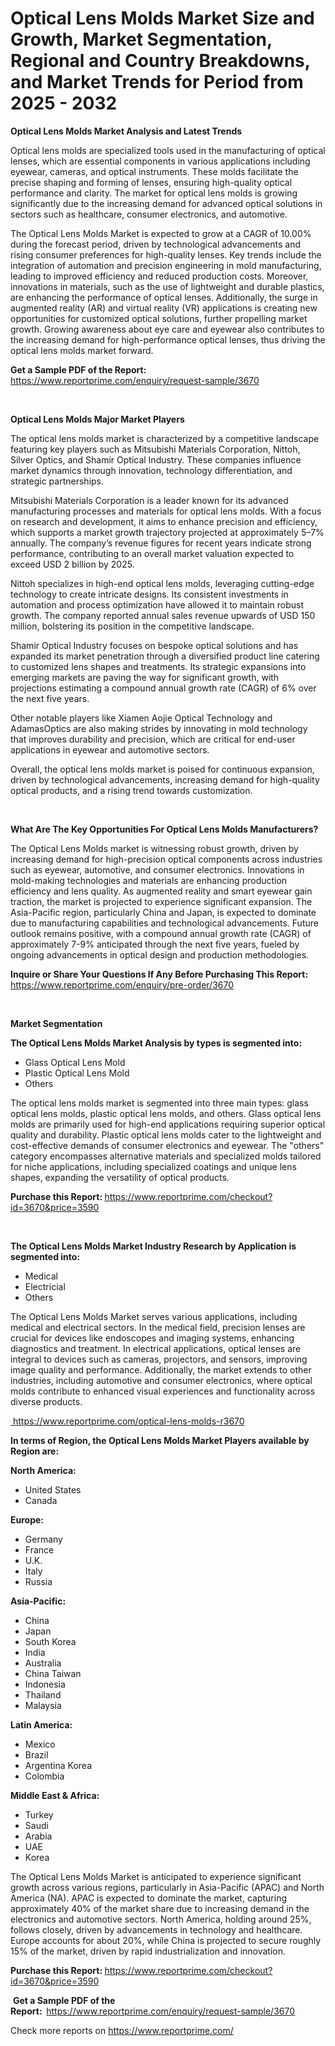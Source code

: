 <p><h1>Optical Lens Molds Market Size and Growth, Market Segmentation, Regional and Country Breakdowns, and Market Trends for Period from 2025 -  2032</h1></p><p><strong>Optical Lens Molds Market Analysis and Latest Trends</strong></p>
<p><p>Optical lens molds are specialized tools used in the manufacturing of optical lenses, which are essential components in various applications including eyewear, cameras, and optical instruments. These molds facilitate the precise shaping and forming of lenses, ensuring high-quality optical performance and clarity. The market for optical lens molds is growing significantly due to the increasing demand for advanced optical solutions in sectors such as healthcare, consumer electronics, and automotive.</p><p>The Optical Lens Molds Market is expected to grow at a CAGR of 10.00% during the forecast period, driven by technological advancements and rising consumer preferences for high-quality lenses. Key trends include the integration of automation and precision engineering in mold manufacturing, leading to improved efficiency and reduced production costs. Moreover, innovations in materials, such as the use of lightweight and durable plastics, are enhancing the performance of optical lenses. Additionally, the surge in augmented reality (AR) and virtual reality (VR) applications is creating new opportunities for customized optical solutions, further propelling market growth. Growing awareness about eye care and eyewear also contributes to the increasing demand for high-performance optical lenses, thus driving the optical lens molds market forward.</p></p>
<p><strong>Get a Sample PDF of the Report:&nbsp;</strong> <a href="https://www.reportprime.com/enquiry/request-sample/3670?utm_campaign=2479&utm_medium=2&utm_source=Github&utm_content=ia&utm_term=18032025&utm_id=optical-lens-molds">https://www.reportprime.com/enquiry/request-sample/3670</a></p>
<p>&nbsp;</p>
<p><strong>Optical Lens Molds Major Market Players</strong></p>
<p><p>The optical lens molds market is characterized by a competitive landscape featuring key players such as Mitsubishi Materials Corporation, Nittoh, Silver Optics, and Shamir Optical Industry. These companies influence market dynamics through innovation, technology differentiation, and strategic partnerships.</p><p>Mitsubishi Materials Corporation is a leader known for its advanced manufacturing processes and materials for optical lens molds. With a focus on research and development, it aims to enhance precision and efficiency, which supports a market growth trajectory projected at approximately 5–7% annually. The company’s revenue figures for recent years indicate strong performance, contributing to an overall market valuation expected to exceed USD 2 billion by 2025.</p><p>Nittoh specializes in high-end optical lens molds, leveraging cutting-edge technology to create intricate designs. Its consistent investments in automation and process optimization have allowed it to maintain robust growth. The company reported annual sales revenue upwards of USD 150 million, bolstering its position in the competitive landscape.</p><p>Shamir Optical Industry focuses on bespoke optical solutions and has expanded its market penetration through a diversified product line catering to customized lens shapes and treatments. Its strategic expansions into emerging markets are paving the way for significant growth, with projections estimating a compound annual growth rate (CAGR) of 6% over the next five years.</p><p>Other notable players like Xiamen Aojie Optical Technology and AdamasOptics are also making strides by innovating in mold technology that improves durability and precision, which are critical for end-user applications in eyewear and automotive sectors.</p><p>Overall, the optical lens molds market is poised for continuous expansion, driven by technological advancements, increasing demand for high-quality optical products, and a rising trend towards customization.</p></p>
<p>&nbsp;</p>
<p><strong>What Are The Key Opportunities For Optical Lens Molds Manufacturers?</strong></p>
<p><p>The Optical Lens Molds market is witnessing robust growth, driven by increasing demand for high-precision optical components across industries such as eyewear, automotive, and consumer electronics. Innovations in mold-making technologies and materials are enhancing production efficiency and lens quality. As augmented reality and smart eyewear gain traction, the market is projected to experience significant expansion. The Asia-Pacific region, particularly China and Japan, is expected to dominate due to manufacturing capabilities and technological advancements. Future outlook remains positive, with a compound annual growth rate (CAGR) of approximately 7-9% anticipated through the next five years, fueled by ongoing advancements in optical design and production methodologies.</p></p>
<p><strong>Inquire or Share Your Questions If Any Before Purchasing This Report:</strong> <a href="https://www.reportprime.com/enquiry/pre-order/3670?utm_campaign=2479&utm_medium=2&utm_source=Github&utm_content=ia&utm_term=18032025&utm_id=optical-lens-molds">https://www.reportprime.com/enquiry/pre-order/3670</a></p>
<p>&nbsp;</p>
<p><strong>Market Segmentation</strong></p>
<p><strong>The Optical Lens Molds Market Analysis by types is segmented into:</strong></p>
<p><ul><li>Glass Optical Lens Mold</li><li>Plastic Optical Lens Mold</li><li>Others</li></ul></p>
<p><p>The optical lens molds market is segmented into three main types: glass optical lens molds, plastic optical lens molds, and others. Glass optical lens molds are primarily used for high-end applications requiring superior optical quality and durability. Plastic optical lens molds cater to the lightweight and cost-effective demands of consumer electronics and eyewear. The "others" category encompasses alternative materials and specialized molds tailored for niche applications, including specialized coatings and unique lens shapes, expanding the versatility of optical products.</p></p>
<p><strong>Purchase this Report:&nbsp;</strong><a href="https://www.reportprime.com/checkout?id=3670&price=3590&utm_campaign=2479&utm_medium=2&utm_source=Github&utm_content=ia&utm_term=18032025&utm_id=optical-lens-molds">https://www.reportprime.com/checkout?id=3670&price=3590</a></p>
<p>&nbsp;</p>
<p><strong>The Optical Lens Molds Market Industry Research by Application is segmented into:</strong></p>
<p><ul><li>Medical</li><li>Electricial</li><li>Others</li></ul></p>
<p><p>The Optical Lens Molds Market serves various applications, including medical and electrical sectors. In the medical field, precision lenses are crucial for devices like endoscopes and imaging systems, enhancing diagnostics and treatment. In electrical applications, optical lenses are integral to devices such as cameras, projectors, and sensors, improving image quality and performance. Additionally, the market extends to other industries, including automotive and consumer electronics, where optical molds contribute to enhanced visual experiences and functionality across diverse products.</p></p>
<p><a href="https://www.reportprime.com/optical-lens-molds-r3670?utm_campaign=2479&utm_medium=2&utm_source=Github&utm_content=ia&utm_term=18032025&utm_id=optical-lens-molds">&nbsp;https://www.reportprime.com/optical-lens-molds-r3670</a></p>
<p><strong>In terms of Region, the Optical Lens Molds Market Players available by Region are:</strong></p>
<p>
    <p> <strong> North America: </strong>
        <ul>
            <li>United States</li>
            <li>Canada</li>
        </ul>
        </p> 
    <p> <strong> Europe: </strong>
        <ul>
            <li>Germany</li>
            <li>France</li>
            <li>U.K.</li>
            <li>Italy</li>
            <li>Russia</li>
        </ul>
        </p> 
    <p> <strong> Asia-Pacific: </strong>
        <ul>
            <li>China</li>
            <li>Japan</li>
            <li>South Korea</li>
            <li>India</li>
            <li>Australia</li>
            <li>China Taiwan</li>
            <li>Indonesia</li>
            <li>Thailand</li>
            <li>Malaysia</li>
        </ul>
        </p> 
    <p> <strong> Latin America: </strong>
        <ul>
            <li>Mexico</li>
            <li>Brazil</li>
            <li>Argentina Korea</li>
            <li>Colombia</li>
        </ul>
        </p> 
    <p> <strong> Middle East & Africa: </strong>
        <ul>
            <li>Turkey</li>
            <li>Saudi</li>
            <li>Arabia</li>
            <li>UAE</li>
            <li>Korea</li>
        </ul>
    </p>
    </p>
<p><p>The Optical Lens Molds Market is anticipated to experience significant growth across various regions, particularly in Asia-Pacific (APAC) and North America (NA). APAC is expected to dominate the market, capturing approximately 40% of the market share due to increasing demand in the electronics and automotive sectors. North America, holding around 25%, follows closely, driven by advancements in technology and healthcare. Europe accounts for about 20%, while China is projected to secure roughly 15% of the market, driven by rapid industrialization and innovation.</p></p>
<p><strong>Purchase this Report: </strong><a href="https://www.reportprime.com/checkout?id=3670&price=3590&utm_campaign=2479&utm_medium=2&utm_source=Github&utm_content=ia&utm_term=18032025&utm_id=optical-lens-molds">https://www.reportprime.com/checkout?id=3670&price=3590</a></p>
<p>&nbsp;<strong>Get a Sample PDF of the Report:&nbsp;&nbsp;</strong><a href="https://www.reportprime.com/enquiry/request-sample/3670?utm_campaign=2479&utm_medium=2&utm_source=Github&utm_content=ia&utm_term=18032025&utm_id=optical-lens-molds">https://www.reportprime.com/enquiry/request-sample/3670</a></p>
<p><strong></strong></p>
<p>Check more reports on <a href="https://www.reportprime.com/?utm_campaign=2479&utm_medium=2&utm_source=Github&utm_content=ia&utm_term=18032025&utm_id=optical-lens-molds">https://www.reportprime.com/</a></p>
